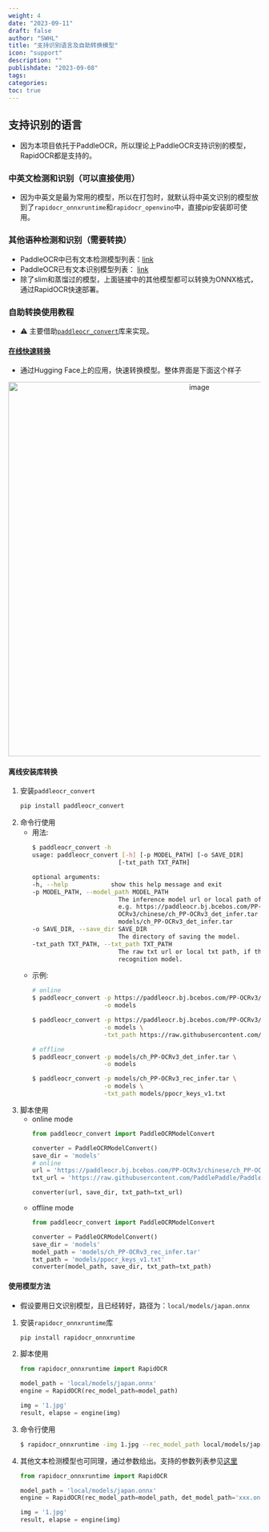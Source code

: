 ```yaml
---
weight: 4
date: "2023-09-11"
draft: false
author: "SWHL"
title: "支持识别语言及自助转换模型"
icon: "support"
description: ""
publishdate: "2023-09-08"
tags:
categories:
toc: true
---
```



## 支持识别的语言
- 因为本项目依托于PaddleOCR，所以理论上PaddleOCR支持识别的模型，RapidOCR都是支持的。


### 中英文检测和识别（可以直接使用）
- 因为中英文是最为常用的模型，所以在打包时，就默认将中英文识别的模型放到了`rapidocr_onnxruntime`和`rapidocr_openvino`中，直接pip安装即可使用。

### 其他语种检测和识别（需要转换）
- PaddleOCR中已有文本检测模型列表：[link](https://github.com/PaddlePaddle/PaddleOCR/blob/release/2.6/doc/doc_ch/models_list.md#1-%E6%96%87%E6%9C%AC%E6%A3%80%E6%B5%8B%E6%A8%A1%E5%9E%8B)
- PaddleOCR已有文本识别模型列表： [link](https://github.com/PaddlePaddle/PaddleOCR/blob/release/2.6/doc/doc_ch/models_list.md#2-%E6%96%87%E6%9C%AC%E8%AF%86%E5%88%AB%E6%A8%A1%E5%9E%8B)
- 除了slim和蒸馏过的模型，上面链接中的其他模型都可以转换为ONNX格式，通过RapidOCR快速部署。

### 自助转换使用教程
- ⚠️ 主要借助[`paddleocr_convert`](https://github.com/RapidAI/PaddleOCRModelConverter)库来实现。

#### [在线快速转换](https://swhl-paddleocrmodelconverter.hf.space/)
- 通过Hugging Face上的应用，快速转换模型。整体界面是下面这个样子
<div align="center">
    <img width="747" alt="image" src="https://github.com/RapidAI/RapidOCR/assets/28639377/fc9758e6-52c1-4f37-bf50-20c5384da2e1">
</div>

#### 离线安装库转换
1. 安装`paddleocr_convert`
   ```bash {linenos=table}
   pip install paddleocr_convert
   ```
2. 命令行使用
   - 用法:
        ```bash {linenos=table}
        $ paddleocr_convert -h
        usage: paddleocr_convert [-h] [-p MODEL_PATH] [-o SAVE_DIR]
                                [-txt_path TXT_PATH]

        optional arguments:
        -h, --help            show this help message and exit
        -p MODEL_PATH, --model_path MODEL_PATH
                                The inference model url or local path of paddleocr.
                                e.g. https://paddleocr.bj.bcebos.com/PP-
                                OCRv3/chinese/ch_PP-OCRv3_det_infer.tar or
                                models/ch_PP-OCRv3_det_infer.tar
        -o SAVE_DIR, --save_dir SAVE_DIR
                                The directory of saving the model.
        -txt_path TXT_PATH, --txt_path TXT_PATH
                                The raw txt url or local txt path, if the model is
                                recognition model.
        ```
   - 示例:
        ```bash {linenos=table}
        # online
        $ paddleocr_convert -p https://paddleocr.bj.bcebos.com/PP-OCRv3/chinese/ch_PP-OCRv3_det_infer.tar \
                            -o models

        $ paddleocr_convert -p https://paddleocr.bj.bcebos.com/PP-OCRv3/chinese/ch_PP-OCRv3_rec_infer.tar \
                            -o models \
                            -txt_path https://raw.githubusercontent.com/PaddlePaddle/PaddleOCR/release/2.6/ppocr/utils/ppocr_keys_v1.txt

        # offline
        $ paddleocr_convert -p models/ch_PP-OCRv3_det_infer.tar \
                            -o models

        $ paddleocr_convert -p models/ch_PP-OCRv3_rec_infer.tar \
                            -o models \
                            -txt_path models/ppocr_keys_v1.txt
        ```
3. 脚本使用
    - online mode
        ```python {linenos=table}
        from paddleocr_convert import PaddleOCRModelConvert

        converter = PaddleOCRModelConvert()
        save_dir = 'models'
        # online
        url = 'https://paddleocr.bj.bcebos.com/PP-OCRv3/chinese/ch_PP-OCRv3_rec_infer.tar'
        txt_url = 'https://raw.githubusercontent.com/PaddlePaddle/PaddleOCR/release/2.6/ppocr/utils/ppocr_keys_v1.txt'

        converter(url, save_dir, txt_path=txt_url)
        ```
    - offline mode
        ```python {linenos=table}
        from paddleocr_convert import PaddleOCRModelConvert

        converter = PaddleOCRModelConvert()
        save_dir = 'models'
        model_path = 'models/ch_PP-OCRv3_rec_infer.tar'
        txt_path = 'models/ppocr_keys_v1.txt'
        converter(model_path, save_dir, txt_path=txt_path)
        ```

#### 使用模型方法
- 假设要用日文识别模型，且已经转好，路径为：`local/models/japan.onnx`
1. 安装`rapidocr_onnxruntime`库
   ```bash {linenos=table}
   pip install rapidocr_onnxruntime
   ```
2. 脚本使用
   ```python {linenos=table}
   from rapidocr_onnxruntime import RapidOCR

   model_path = 'local/models/japan.onnx'
   engine = RapidOCR(rec_model_path=model_path)

   img = '1.jpg'
   result, elapse = engine(img)
   ```
3. 命令行使用
   ```bash {linenos=table}
   $ rapidocr_onnxruntime -img 1.jpg --rec_model_path local/models/japan.onnx
   ```
4. 其他文本检测模型也可同理，通过参数给出。支持的参数列表参见[这里](https://github.com/RapidAI/RapidOCR/tree/main/python#%E6%8E%A8%E8%8D%90pip%E5%AE%89%E8%A3%85%E5%BF%AB%E9%80%9F%E4%BD%BF%E7%94%A8)
   ```python {linenos=table}
   from rapidocr_onnxruntime import RapidOCR

   model_path = 'local/models/japan.onnx'
   engine = RapidOCR(rec_model_path=model_path, det_model_path='xxx.onnx')

   img = '1.jpg'
   result, elapse = engine(img)
   ```
